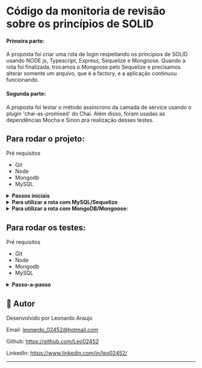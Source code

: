 <h1>Código da monitoria de revisão sobre os princípios de SOLID</h1>

#### Primeira parte:
A proposta foi criar uma rota de login respeitando os principios de SOLID usando NODE js, Typescript, Express, Sequelize e Mongoose.
Quando a rota foi finalizada, trocamos o Mongoose pelo Sequelize e precisamos alterar somente um arquivo, que é a factory, e a aplicação continuou funcionando.

#### Segunda parte:
A proposta foi testar o método assíncrono da camada de service usando o plugin 'chai-as-promised' do Chai. Além disso, foram usadas as dependências Mocha e Sinon pra realização desses testes.

## Para rodar o projeto:

Pré requisitos
- Git
- Node
- Mongodb
- MySQL

<details>
  <summary><strong>Passos iniciais</strong></summary>

1 - Clone o projeto
```bash
git clone git@github.com:Leo02452/monitoria-revisao-solid.git
```

2- Entre dentro da pasta
```bash
cd monitoria-revisao-solid
```

3 - Instale as dependências
```bash
npm i
```
</details>


<details>
  <summary><strong>Para utilizar a rota com MySQL/Sequelize</strong></summary>

1 - Compile o código
```bash
npm run build
```

2 - Crie (ou restaure) o banco
```bash
 npm run db:reset
```

3 - Inicie a aplicação
```bash
npm run dev
```
</details>

<details>
  <summary><strong>Para utilizar a rota com MongoDB/Mongoose:</strong></summary>

1 - Vá até o caminho src/factories e abra o arquivo LoginControllerFactory.ts

2 - Descomente o repositório do Mongoose, comente o do Sequelize e troque o userRepository no LoginService

3 - Inicie a aplicação
```bash
npm run dev
```
4 - Crie o banco fazendo uma requisição do tipo GET para a rota '/seeder'
</details>


## Para rodar os testes:

Pré requisitos
- Git
- Node
- Mongodb
- MySQL

<details>
  <summary><strong>Passo-a-passo</strong></summary>
  
1 - Clone o projeto
```bash
git clone git@github.com:Leo02452/monitoria-revisao-solid.git
```

2 - Entre dentro da pasta
```bash
cd monitoria-revisao-solid
```

3 - Instale as dependências
```bash
npm i
```

4 - Rode os testes
```bash
npm test
```
</details>


## :memo: Autor

Desenvolvido por Leonardo Araujo

Email: leonardo_02452@hotmail.com

Github: https://github.com/Leo02452

LinkedIn: https://www.linkedin.com/in/leo02452/

---

